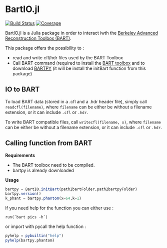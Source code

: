 # BartIO.jl

[![Build Status](https://github.com/aTrotier/BartIO.jl/actions/workflows/CI.yml/badge.svg?branch=master)](https://github.com/aTrotier/BartIO.jl/actions/workflows/CI.yml?query=branch%3Amaster)
[![Coverage](https://codecov.io/gh/aTrotier/BartIO.jl/branch/master/graph/badge.svg)](https://codecov.io/gh/aTrotier/BartIO.jl)

BartIO.jl is a Julia package in order to interact iwth the [Berkeley Advanced Reconstruction Toolbox (BART)](https://mrirecon.github.io/bart/). 

This package offers the possibility to :
- read and write cfl/hdr files used by the BART Toolbox
- Call BART command (required to install the [BART toolbox](https://github.com/mrirecon/bart) and to download [BARTPY](https://github.com/mrirecon/bartpy) (it will be install the initBart function from this package)

## IO to BART
To load BART data (stored in a .cfl and a .hdr header file), simply call `readcfl(filename)`, where `filename` can be either be without a filename extension, or it can include `.cfl` or `.hdr`. 

To write BART compatible files, call  `writecfl(filename, x)`, where `filename` can be either be without a filename extension, or it can include `.cfl` or `.hdr`. 

## Calling function from BART

**Requirements**
 - The BART toolbox need to be compiled.
 - bartpy is already downloaded

**Usage**
```julia
bartpy = BartIO.initBart(path2bartFolder,path2bartpyFolder)
bartpy.version()
k_phant = bartpy.phantom(x=64,k=1)
```

If you need help for the function you can either use :
```
run(`bart pics -h`)
```

or import with pycall the help function :
```julia
pyhelp = pybuiltin("help")
pyhelp(bartpy.phantom)
```